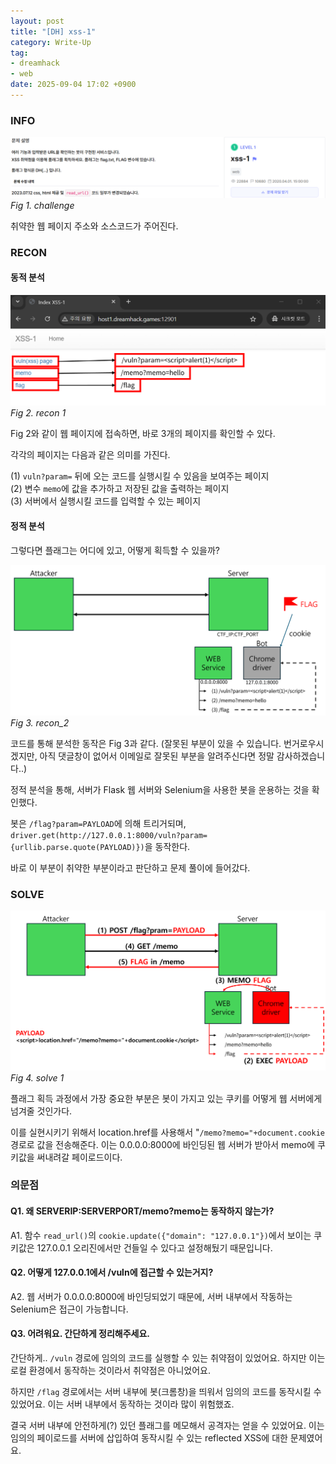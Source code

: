 ```yaml
---
layout: post
title: "[DH] xss-1"
category: Write-Up
tag:
- dreamhack
- web
date: 2025-09-04 17:02 +0900
---
```

### INFO
![chall]
_Fig 1. challenge_

취약한 웹 페이지 주소와 소스코드가 주어진다.

### RECON

#### 동적 분석
![recon_1]
_Fig 2. recon 1_

Fig 2와 같이 웹 페이지에 접속하면, 바로 3개의 페이지를 확인할 수 있다.

각각의 페이지는 다음과 같은 의미를 가진다.
    
(1) `vuln?param=` 뒤에 오는 코드를 실행시킬 수 있음을 보여주는 페이지 <br>
(2) 변수 `memo`에 값을 추가하고 저장된 값을 출력하는 페이지<br>
(3) 서버에서 실행시킬 코드를 입력할 수 있는 페이지<br>

#### 정적 분석

그렇다면 플래그는 어디에 있고, 어떻게 획득할 수 있을까?

![recon_2]
_Fig 3. recon_2_

코드를 통해 분석한 동작은 Fig 3과 같다. (잘못된 부분이 있을 수 있습니다. 번거로우시겠지만, 아직 댓글창이 없어서 이메일로 잘못된 부분을 알려주신다면 정말 감사하겠습니다..)

정적 분석을 통해, 서버가 Flask 웹 서버와 Selenium을 사용한 봇을 운용하는 것을 확인했다.

봇은 `/flag?param=PAYLOAD`에 의해 트리거되며, 
`driver.get(http://127.0.0.1:8000/vuln?param={urllib.parse.quote(PAYLOAD)})`을 동작한다.

바로 이 부분이 취약한 부분이라고 판단하고 문제 풀이에 들어갔다.

### SOLVE

![solve_1]
_Fig 4. solve 1_

플래그 획득 과정에서 가장 중요한 부분은 봇이 가지고 있는 쿠키를 어떻게 웹 서버에게 넘겨줄 것인가다.

이를 실현시키기 위해서 location.href를 사용해서 "`/memo?memo="+document.cookie` 경로로 값을 전송해준다. 이는 0.0.0.0:8000에 바인딩된 웹 서버가 받아서 memo에 쿠키값을 써내려갈 페이로드이다.

### 의문점

#### Q1. 왜 SERVERIP:SERVERPORT/memo?memo는 동작하지 않는가?

A1. 함수 `read_url()`의 `cookie.update({"domain": "127.0.0.1"})`에서 보이는 쿠키값은 127.0.0.1 오리진에서만 건들일 수 있다고 설정해뒀기 때문입니다.

#### Q2. 어떻게 127.0.0.1에서 /vuln에 접근할 수 있는거지?

A2. 웹 서버가 0.0.0.0:8000에 바인딩되었기 때문에, 서버 내부에서 작동하는 Selenium은 접근이 가능합니다.

#### Q3. 어려워요. 간단하게 정리해주세요.

간단하게.. `/vuln` 경로에 임의의 코드를 실행할 수 있는 취약점이 있었어요. 하지만 이는 로컬 환경에서 동작하는 것이라서 취약점은 아니었어요.

하지만 `/flag` 경로에서는 서버 내부에 봇(크롬창)을 띄워서 임의의 코드를 동작시킬 수 있었어요. 이는 서버 내부에서 동작하는 것이라 많이 위험했죠.

결국 서버 내부에 안전하게(?) 있던 플래그를 메모해서 공격자는 얻을 수 있었어요. 이는 임의의 페이로드를 서버에 삽입하여 동작시킬 수 있는 reflected XSS에 대한 문제였어요.

[chall]: /assets/DreamHack/xss-1/문제.png
[recon_1]: /assets/DreamHack/xss-1/recon_1.png
[recon_2]: /assets/DreamHack/xss-1/recon_2.png
[solve_1]: /assets/DreamHack/xss-1/solve_1.png